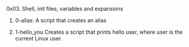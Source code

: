 
0x03. Shell, init files, variables and expansions

1. 0-alias: A script that creates an alias



2. 1-hello_you Creates a script that prints hello user, where user is the current Linux user.
